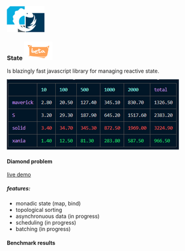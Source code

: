 ﻿<img src="./Assets/logo.png" width="100">

### State ![beta](./assets/beta.png)

Is blazingly fast javascript library for managing reactive state.

![benchmark results](./assets/benchmark-results-2.png)

#### Diamond problem

[live demo](https://stackblitz.com/edit/vitejs-vite-cxno2b?file=src%2FApp.tsx)

##### features:

- monadic state (map, bind)
- topological sorting
- asynchronuous data (in progress)
- scheduling (in progress)
- batching (in progress)

#### Benchmark results
